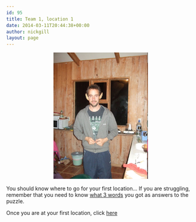 ```yaml
---
id: 95
title: Team 1, location 1
date: 2014-03-11T20:44:38+00:00
author: nickgill
layout: page
---
```


<p align="center">
<img src="../sb3.JPG" width="50%" alt="legend" />
</p>
<p>
You should know where to go for your first location... If you are struggling, remember that you need to know <u>what 3 words</u> you got as answers to the puzzle.
</p><p>
Once you are at your first location, click <a href = "p4">here</a>
</p>

